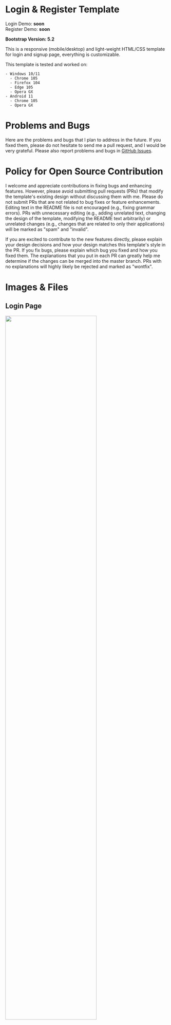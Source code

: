 # Login & Register Template

Login Demo: <b>soon</b> <br>
Register Demo: <b>soon</b>

<b>Bootstrap Version: 5.2</b>

This is a responsive (mobile/desktop) and light-weight HTML/CSS template for login and signup page, everything is customizable.

This template is tested and worked on:
```
- Windows 10/11
  - Chrome 105
  - Firefox 104
  - Edge 105
  - Opera GX
- Android 11
  - Chrome 105
  - Opera GX
  ```

# Problems and Bugs
Here are the problems and bugs that I plan to address in the future. If you fixed them, please do not hesitate to send me a pull request, and I would be very grateful. Please also report problems and bugs in [GitHub Issues](https://github.com/Ondra9071/Login-Register-Page-Template/issues).

# Policy for Open Source Contribution
I welcome and appreciate contributions in fixing bugs and enhancing features. However, please avoid submitting pull requests (PRs) that modify the template's existing design without discussing them with me. Please do not submit PRs that are not related to bug fixes or feature enhancements. Editing text in the README file is not encouraged (e.g., fixing grammar errors). PRs with unnecessary editing (e.g., adding unrelated text, changing the design of the template, modifying the README text arbitrarily) or unrelated changes (e.g., changes that are related to only their applications) will be marked as "spam" and "invalid".

If you are excited to contribute to the new features directly, please explain your design decisions and how your design matches this template's style in the PR. If you fix bugs, please explain which bug you fixed and how you fixed them. The explanations that you put in each PR can greatly help me determine if the changes can be merged into the master branch. PRs with no explanations will highly likely be rejected and marked as "wontfix".

# Images & Files

## Login Page
<img style="width: 75%" src="https://i.imgur.com/M1w2APt.png">

## Register Page
<img style="width: 75%" src="https://i.imgur.com/FwVWxui.png">
